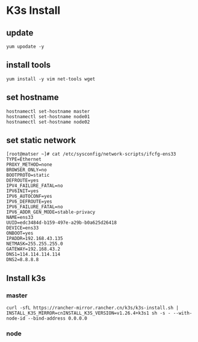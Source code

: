 

# K3s Install

## update

```shell
yum upodate -y
```

## install tools

```shell
yum install -y vim net-tools wget
```

## set hostname

```shell
hostnamectl set-hostname master
hostnamectl set-hostname node01
hostnamectl set-hostname node02
```

## set static network

```shell
[root@matser ~]# cat /etc/sysconfig/network-scripts/ifcfg-ens33
TYPE=Ethernet
PROXY_METHOD=none
BROWSER_ONLY=no
BOOTPROTO=static
DEFROUTE=yes
IPV4_FAILURE_FATAL=no
IPV6INIT=yes
IPV6_AUTOCONF=yes
IPV6_DEFROUTE=yes
IPV6_FAILURE_FATAL=no
IPV6_ADDR_GEN_MODE=stable-privacy
NAME=ens33
UUID=edc3484d-b159-497e-a29b-b0a625d26418
DEVICE=ens33
ONBOOT=yes
IPADDR=192.168.43.135
NETMASK=255.255.255.0
GATEWAY=192.168.43.2
DNS1=114.114.114.114
DNS2=8.8.8.8
```



## Install k3s

### master

```shell
curl -sfL https://rancher-mirror.rancher.cn/k3s/k3s-install.sh | INSTALL_K3S_MIRROR=cnINSTALL_K3S_VERSION=v1.26.4+k3s1 sh -s - --with-node-id --bind-address 0.0.0.0
```

### node